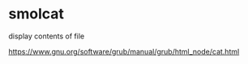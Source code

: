 # smolcat

display contents of file

https://www.gnu.org/software/grub/manual/grub/html_node/cat.html
